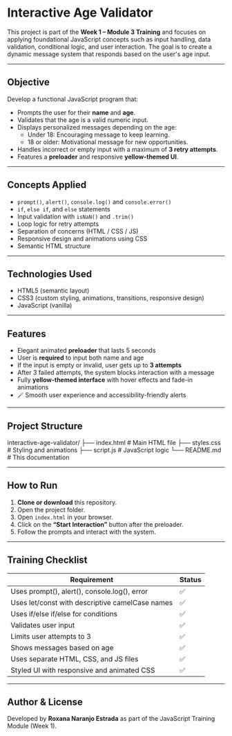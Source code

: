 # Interactive Age Validator

This project is part of the **Week 1 – Module 3 Training** and focuses on applying foundational JavaScript concepts such as input handling, data validation, conditional logic, and user interaction. The goal is to create a dynamic message system that responds based on the user's age input.

---

## Objective

Develop a functional JavaScript program that:

- Prompts the user for their **name** and **age**.
- Validates that the age is a valid numeric input.
- Displays personalized messages depending on the age:
  - Under 18: Encouraging message to keep learning.
  - 18 or older: Motivational message for new opportunities.
- Handles incorrect or empty input with a maximum of **3 retry attempts**.
- Features a **preloader** and responsive **yellow-themed UI**.

---

## Concepts Applied

- `prompt()`, `alert()`, `console.log()` and `console.error()`
- `if`, `else if`, and `else` statements
- Input validation with `isNaN()` and `.trim()`
- Loop logic for retry attempts
- Separation of concerns (HTML / CSS / JS)
- Responsive design and animations using CSS
- Semantic HTML structure

---

## Technologies Used

- HTML5 (semantic layout)
- CSS3 (custom styling, animations, transitions, responsive design)
- JavaScript (vanilla)

---

## Features

- Elegant animated **preloader** that lasts 5 seconds
- User is **required** to input both name and age
- If the input is empty or invalid, user gets up to **3 attempts**
- After 3 failed attempts, the system blocks interaction with a message
- Fully **yellow-themed interface** with hover effects and fade-in animations
- 🪄 Smooth user experience and accessibility-friendly alerts

---

## Project Structure

interactive-age-validator/
├── index.html # Main HTML file
├── styles.css # Styling and animations
├── script.js # JavaScript logic
└── README.md # This documentation


---

## How to Run

1. **Clone or download** this repository.
2. Open the project folder.
3. Open `index.html` in your browser.
4. Click on the **“Start Interaction”** button after the preloader.
5. Follow the prompts and interact with the system.

---

## Training Checklist

| Requirement                                      | Status |
|--------------------------------------------------|--------|
| Uses prompt(), alert(), console.log(), error     | ✅     |
| Uses let/const with descriptive camelCase names  | ✅     |
| Uses if/else if/else for conditions              | ✅     |
| Validates user input                             | ✅     |
| Limits user attempts to 3                        | ✅     |
| Shows messages based on age                      | ✅     |
| Uses separate HTML, CSS, and JS files            | ✅     |
| Styled UI with responsive and animated CSS       | ✅     |

---

## Author & License

Developed by **Roxana Naranjo Estrada** as part of the JavaScript Training Module (Week 1).



 
 
